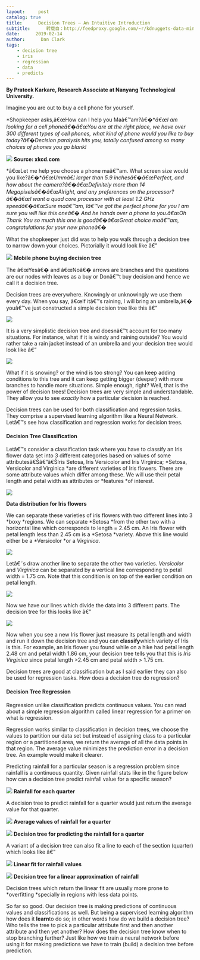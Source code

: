 ```yaml
---
layout:     post
catalog: true
title:      Decision Trees — An Intuitive Introduction
subtitle:      转载自：http://feedproxy.google.com/~r/kdnuggets-data-mining-analytics/~3/c51422EUh8I/decision-trees-introduction.html
date:      2019-02-14
author:      Dan Clark
tags:
    - decision tree
    - iris
    - regression
    - data
    - predicts
---
```


**By Prateek Karkare, Research Associate at Nanyang Technological University.**

Imagine you are out to buy a cell phone for yourself.

*Shopkeeper asks,â€œHow can I help you Maâ€™am?â€�**â€œI am looking for a cell phoneâ€�â€œYou are at the right place, we have over 300 different types of cell phones, what kind of phone would you like to buy today?â€�Decision paralysis hits you, totally confused among so many choices of phones you go blank!*

![](https://cdn-images-1.medium.com/max/1000/1*7UZrCPWjR-NqNYfATMQxgg.jpeg)
**Source: xkcd.com**

*â€œLet me help you choose a phone maâ€™am. What screen size would you like?â€�**â€œUmmâ€¦ larger than 5.9 inchesâ€�â€œPerfect, and how about the camera?â€�â€œDefinitely more than 14 Megapixelsâ€�â€œAlright, and any preferences on the processor?â€�â€œI want a quad core processor with at least 1.2 GHz speedâ€�â€œSure maâ€™am, Iâ€™ve got the perfect phone for you I am sure you will like this oneâ€� And he hands over a phone to you.â€œOh Thank You so much this one is goodâ€�â€œGreat choice maâ€™am, congratulations for your new phoneâ€�*

What the shopkeeper just did was to help you walk through a decision tree to narrow down your choices. Pictorially it would look like â€”

![](https://cdn-images-1.medium.com/max/1000/1*4qqxcHzIbD6hXPA07xdwQQ.jpeg)
**Mobile phone buying decision tree**

The â€œYesâ€� and â€œNoâ€� arrows are branches and the questions are our nodes with leaves as a buy or Donâ€™t buy decision and hence we call it a decision tree.

Decision trees are everywhere. Knowingly or unknowingly we use them every day. When you say, â€œIf itâ€™s raining, I will bring an umbrella,â€� youâ€™ve just constructed a simple decision tree like this â€”

![](https://cdn-images-1.medium.com/max/1000/1*A4ij2kne3PVEDWU3W8XuVA.jpeg)


It is a very simplistic decision tree and doesnâ€™t account for too many situations. For instance, what if it is windy and raining outside? You would rather take a rain jacket instead of an umbrella and your decision tree would look like â€”

![](https://cdn-images-1.medium.com/max/1000/1*mefMQc5Oiw3XMuQbESPpiQ.jpeg)


What if it is snowing? or the wind is too strong? You can keep adding conditions to this tree and it can keep getting bigger (deeper) with more branches to handle more situations. Simple enough, right? Well, that is the power of decision trees! Decision trees are very simple and understandable. They allow you to see *exactly* how a particular decision is reached.

Decision trees can be used for both classification and regression tasks. They comprise a supervised learning algorithm like a Neural Network. Letâ€™s see how classification and regression works for decision trees.

#### Decision Tree Classification

Letâ€™s consider a classification task where you have to classify an Iris flower data set into 3 different categories based on values of some attributesâ€Šâ€”â€ŠIris Setosa, Iris Versicolor and Iris Virginica; *Setosa, Versicolor and Virginica *are different varieties of Iris flowers. There are some attribute values which differ among these. We will use their petal length and petal width as attributes or *features *of interest.

![](https://cdn-images-1.medium.com/max/1000/1*qO8VnAgcV0r5BQv2l9h_eQ.jpeg)


**Data distribution for Iris flowers**

We can separate these varieties of iris flowers with two different lines into 3 *boxy *regions. We can separate *Setosa *from the other two with a horizontal line which corresponds to length = 2.45 cm. An Iris flower with petal length less than 2.45 cm is a *Setosa *variety. Above this line would either be a *Versicolor *or a *Virginica*.

![](https://cdn-images-1.medium.com/max/1000/1*lpK7LR4-7pN6D8Zoxns2xA.jpeg)


Letâ€˜s draw another line to separate the other two varieties. *Versicolor* and *Virginica* can be separated by a vertical line corresponding to petal width = 1.75 cm. Note that this condition is on top of the earlier condition on petal length.

![](https://cdn-images-1.medium.com/max/1000/1*Z5Cs0QuWj_Gaoc7tiCoRTg.jpeg)


Now we have our lines which divide the data into 3 different parts. The decision tree for this looks like â€”

![](https://cdn-images-1.medium.com/max/1000/1*DDdrLgMiY5fkaL0VOpeqIA.jpeg)


Now when you see a new Iris flower just measure its petal length and width and run it down the decision tree and you can **classify**which variety of Iris is this. For example, an Iris flower you found while on a hike had petal length 2.48 cm and petal width 1.86 cm, your decision tree tells you that this is *Iris Virginica* since petal length >2.45 cm and petal width > 1.75 cm.

Decision trees are good at classification but as I said earlier they can also be used for regression tasks. How does a decision tree do regression?

#### Decision Tree Regression

Regression unlike classification predicts continuous values. You can read about a simple regression algorithm called linear regression for a primer on what is regression.

Regression works similar to classification in decision trees, we choose the values to partition our data set but instead of assigning class to a particular region or a partitioned area, we return the average of all the data points in that region. The average value minimizes the prediction error in a decision tree. An example would make it clearer.

Predicting rainfall for a particular season is a regression problem since rainfall is a continuous quantity. Given rainfall stats like in the figure below how can a decision tree predict rainfall value for a specific season?

![](https://cdn-images-1.medium.com/max/1000/1*m5JH-NZERIK-1IvkBGATdA.jpeg)
**Rainfall for each quarter**

A decision tree to predict rainfall for a quarter would just return the average value for that quarter.

![](https://cdn-images-1.medium.com/max/1000/1*SXlIkUuYBD6Jao9r3CFt_g.jpeg)
**Average values of rainfall for a quarter**

![](https://cdn-images-1.medium.com/max/1000/1*NKgsGPFJboKMtEPwJyt9Rg.jpeg)
**Decision tree for predicting the rainfall for a quarter**

A variant of a decision tree can also fit a line to each of the section (quarter) which looks like â€”

![](https://cdn-images-1.medium.com/max/1000/1*0Lk6zBdovZYhyBUPi4tXsw.jpeg)
**Linear fit for rainfall values**

![](https://cdn-images-1.medium.com/max/1000/1*8x073Q0UfX1RfwslnUZayA.jpeg)
**Decision tree for a linear approximation of rainfall**

Decision trees which return the linear fit are usually more prone to *overfitting *specially in regions with less data points.

So far so good. Our decision tree is making predictions of continuous values and classifications as well. But being a supervised learning algorithm how does it **learn**to do so; in other words how do we build a decision tree? Who tells the tree to pick a particular attribute first and then another attribute and then yet another? How does the decision tree know when to stop branching further? Just like how we train a neural network before using it for making predictions we have to train (build) a decision tree before prediction.
